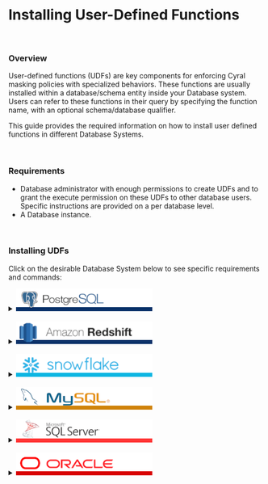 # Installing User-Defined Functions


<br>

### Overview

User-defined functions (UDFs) are key components for enforcing Cyral masking policies with specialized behaviors. These functions are usually installed within a database/schema entity inside your Database system. Users can refer to these functions in their query by specifying the function name, with an optional schema/database qualifier. 

This guide provides the required information on how to install user defined functions in different Database Systems.


<br>

### Requirements

* Database administrator with enough permissions to create UDFs and to grant the execute permission on these UDFs to other database users. Specific instructions are provided on a per database level.
* A Database instance.

<br>

### Installing UDFs

Click on the desirable Database System below to see specific requirements and commands:

<details>
  <summary>
    <picture><img src="./.github/imgs/databases/postgresql-name.png" alt="PostgreSQL" height="45"></picture>
  </summary>



  #### Required permissions for installing UDFs
  The database user used to install the UDFs needs the following privileges:
  * `CREATE SCHEMA` on the target database.
    * [Command reference.](https://www.postgresql.org/docs/current/sql-createschema.html)
  * `GRANT`, to allow grant usage to different users. 
    * [Command reference.](https://www.postgresql.org/docs/current/sql-grant.html)

  #### Install commands

  1. **Connect to the database using your client application of choice, e.g. `psql`:**
```
psql -h ${SIDECAR_ENDPOINT} -p 5432 -d ${DATABASE_NAME} -U ${USER_NAME}

psql (14.5, server 14.7)
SSL connection (protocol: TLSv1.2, cipher: ECDHE-RSA-AES256-GCM-SHA384, bits: 256, compression: off)
Type "help" for help.

finance=> 
```
`finance` is the name of our database entity inside this PostgreSQL instance. 

<br>

  2. **Optionally, create a new schema for storing all your user-defined functions:**
```
finance=> create schema if not exists cyral;
CREATE SCHEMA
```
`cyral` is the name for the new schema created with the above command. You, as an admin, are free to choose the schema of your choice, however it's advised to review the '[installing UDFs in a centralized location](./CONTRIBUTING.md)' section to understand the impact of the schema used in Cyral policies.

<br>

  3. **Create the user defined function for transforming the desirable data:**
```SQL
CREATE OR REPLACE FUNCTION cyral.mask_string(input_string text)
RETURNS text AS
$$
DECLARE
    masked_string text := '';
    i integer := 1;
BEGIN
    -- Iterate through each character of the input string and replace with '*'
    WHILE i <= length(input_string) LOOP
        masked_string := masked_string || '*';
        i := i + 1;
    END LOOP;
    
    -- Return the masked string
    RETURN masked_string;
END;
$$
LANGUAGE PLPGSQL;
```
Above we have a simplistic UDF example that receives a column entry of type `text` and returns another `text` value with all characters of the input columns replaced by `*`. 

To install it, you can save it to a file, for example `mask_string.sql`, and run the following command:
`psql -h ${SIDECAR_HOST} -p 5432 -d ${DATABASE} -U ${USER} -f ./mask_string.sql`
The expected output from the server is: 
`CREATE FUNCTION`


> *To a list of real-world example UDFs, please refer to: [masking-examples](./masking-examples/)*.


<br>


  4. **Grant execute permissions for all users on this function:**
```SQL
GRANT EXECUTE ON FUNCTION cyral.mask_string(text) TO PUBLIC;
```
On **PostgreSQL**, we can grant permissions to everyone by granting the desired priviledge to the `PUBLIC` role.


<br>


  1. **Test the UDF with the same and different users:**
```SQL
# Retrieving data without masking
finance=> SELECT name from CompBandTable LIMIT 3;
  name   
---------
 James
 Sophie
 Sylvester
(3 rows)

# Retrieving data masked with the newly installed UDF
finance=> SELECT cyral.mask_string(name) from CompBandTable LIMIT 3;
 mask_string 
-------------
 *****
 ******
 *********
(3 rows)

```

  #### Notes


  * PostgreSQL does not easily allow cross-database references. As a result, user-defined functions **must be individually installed** in each database where you want to use them.



  ---
</details>
<br>




<details>
  <summary>
     <picture><img src="./.github/imgs/databases/redshift-name.png" alt="Redshift" height="45"></picture>
  </summary>

```
    TODO
```

  ---
</details>
<br>



<details>
  <summary>
     <picture><img src="./.github/imgs/databases/snowflake-name.png" alt="Snowflake" height="45"></picture>
  </summary>


```
    TODO
```

  ---
</details>
<br>



<details>
  <summary>
     <picture><img src="./.github/imgs/databases/mysql-name.png" alt="MySQL" height="45"></picture>
  </summary>


```
    TODO
```

  ---
</details>
<br>




<details>
  <summary>
     <picture><img src="./.github/imgs/databases/sqlserver-name.png" alt="SQL Server" height="45"></picture>
  </summary>


```
    TODO
```

  ---
</details>
<br>


<details>
  <summary>
     <picture><img src="./.github/imgs/databases/oracle-name.png" alt="Oracle" height="45"></picture>
  </summary>


```
    TODO
```

  ---
</details>
<br>
